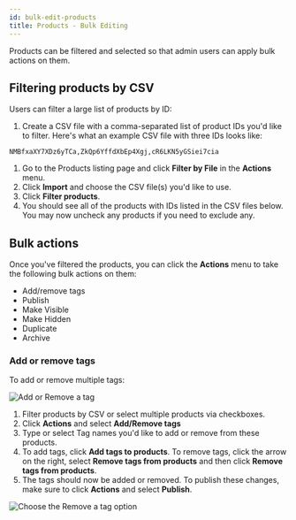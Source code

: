 ```yaml
---
id: bulk-edit-products
title: Products - Bulk Editing
---
```


Products can be filtered and selected so that admin users can apply bulk actions on them.

## Filtering products by CSV

Users can filter a large list of products by ID:

1. Create a CSV file with a comma-separated list of product IDs you'd like to filter. Here's what an example CSV file with three IDs looks like:
```
NMBfxaXY7XDz6yTCa,ZkQp6YffdXbEp4Xgj,cR6LKN5yGSiei7cia
```
1. Go to the Products listing page and click **Filter by File** in the **Actions** menu.
1. Click **Import** and choose the CSV file(s) you'd like to use.
1. Click **Filter products**.
1. You should see all of the products with IDs listed in the CSV files below. You may now uncheck any products if you need to exclude any.


## Bulk actions

Once you've filtered the products, you can click the **Actions** menu to take the following bulk actions on them:

- Add/remove tags
- Publish
- Make Visible
- Make Hidden
- Duplicate
- Archive

### Add or remove tags

To add or remove multiple tags:

![](/assets/remove-tag.png "Add or Remove a tag")

1. Filter products by CSV or select multiple products via checkboxes.
1. Click **Actions** and select **Add/Remove tags**
1. Type or select Tag names you'd like to add or remove from these products.
1. To add tags, click **Add tags to products**. To remove tags, click the arrow on the right, select **Remove tags from products** and then click **Remove tags from products**.
1. The tags should now be added or removed. To publish these changes, make sure to click **Actions** and select **Publish**.

![](/assets/choose-remove-tag.png "Choose the Remove a tag option")